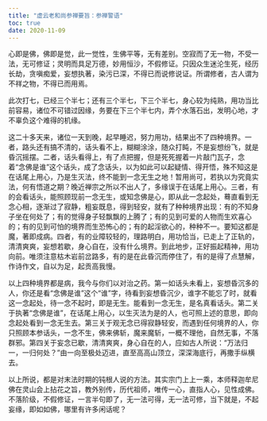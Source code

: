 ```yaml
---
title: "虚云老和尚参禅要旨：参禅警语"
toc: true
date: 2020-11-09
---
```


心即是佛，佛即是觉，此一觉性，生佛平等，无有差别。空寂而了无一物，不受一法，无可修证；灵明而具足万德，妙用恒沙，不假修证。只因众生迷沦生死，经历长劫，贪嗔痴爱，妄想执著，染污已深，不得已而说修说证。所谓修者，古人谓为不祥之物，不得已而用焉。

此次打七，已经三个半七；还有三个半七，下三个半七，身心较为纯熟，用功当比前容易，诸位不可错过因缘，务要在下三个半七内，弄个水落石出，发明心地，才不辜负这个难得的机缘。

这二十多天来，诸位一天到晚，起早睡迟，努力用功，结果出不了四种境界。一者，路头还有搞不清的，话头看不上，糊糊涂涂，随众打盹，不是妄想纷飞，就是昏沉摇摆。二者，话头看得上，有了点把握，但是死死握着一片敲门瓦子，念着“念佛是谁”这个话头，成了念话头，以为如此可以起疑情、得开悟，殊不知这是在话尾上用心，乃是生灭法，终不能到一念无生之地！暂用尚可，若执以为究竟实法，何有悟道之期？晚近禅宗之所以不出人了，多缘误于在话尾上用心。三者，有的会看话头，能照顾现前一念无生，或知念佛是心，即从此一念起处，蓦直看到无念心相，逐渐过了寂静，粗妄既息，得到轻安，就有了种种境界出现：有的不知身子坐在何处了；有的觉得身子轻飘飘的上腾了；有的见到可爱的人物而生欢喜心的；有的见到可怕的境界而生恐怖心的；有的起淫欲心的，种种不一。要知这都是魔，著即成病。四者，有的业障较轻的，理路明白，用功恰当，已走上了正轨的，清清爽爽，妄想若歇，身心自在，没有什么境界。到此地步，正好振起精神，用功向前。唯须注意枯木岩前岔路多，有的是在此昏沉而停住了，有的是得了点慧解，作诗作文，自以为足，起贡高我慢。

以上四种境界都是病，我今与你们以对治之药。第一如话头未看上，妄想昏沉多的人，你还是看“念佛是谁”这个“谁”字，待看到妄想昏沉少，谁字不能忘了时，就看这一念起处，待一念不起时，即是无生。能看到一念无生，是名真看话头。第二关于执著“念佛是谁”，在话尾上用心，以生灭法为是的人，也可照上述的意思，即向念起处看到一念无生去。第三关于观无念已得寂静轻安，而遇到任何境界的人，你只照顾本参话头，一念不生，佛来佛斩，魔来魔斩，一概不理他，自然无事，不落群邪。第四关于妄念已歇，清清爽爽，身心自在的人，应如古人所说：“万法归一，一归何处？”由一向至极处迈进，直至高高山顶立，深深海底行，再撒手纵横去。

以上所说，都是对末法时期的钝根人说的方法。其实宗门上上一乘，本师释迦牟尼佛在灵山会上拈花之旨，教外别传，历代祖师，唯传一心，直指人心，见性成佛。不落阶级，不假修证，一言半句即了，无一法可得，无一法可修，当下就是，不起妄缘，即如如佛，哪里有许多闲话呢？